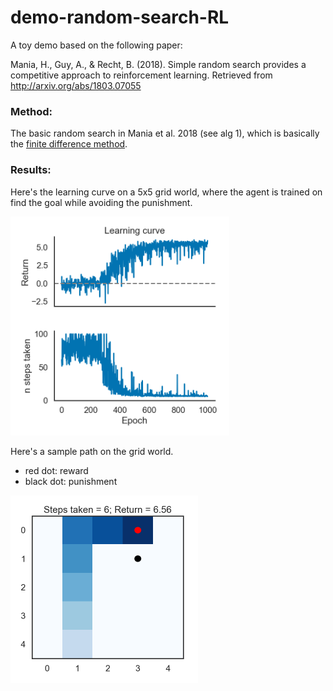 # demo-random-search-RL

A toy demo based on the following paper: 

Mania, H., Guy, A., & Recht, B. (2018). Simple random search provides a competitive approach to reinforcement learning. Retrieved from http://arxiv.org/abs/1803.07055


### Method: 

The basic random search in Mania et al. 2018 (see alg 1), 
which is basically the <a href="https://en.wikipedia.org/wiki/Finite_difference_method">finite difference method</a>. 

### Results: 

Here's the learning curve on a 5x5 grid world, where the agent is trained on find the goal while avoiding the punishment. 

<img src="https://github.com/qihongl/demo-random-search-RL/blob/master/figs/lc.png" width='350'>


Here's a sample path on the grid world. 
- red dot: reward 
- black dot: punishment

<img src="https://github.com/qihongl/demo-random-search-RL/blob/master/figs/pg-path.png" width='300'>
